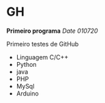 # GH
 **Primeiro programa**
 *Date 010720*

   Primeiro testes de GitHub 
* Linguagem C/C++
* Python 
* java
* PHP
* MySql
* Arduino


